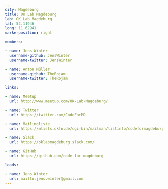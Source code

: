 ```yaml
---
city: Magdeburg
title: OK Lab Magdeburg
lab: OK Lab Magdeburg
lat: 52.11946
long: 11.62941
markerposition: right

members:

- name: Jens Winter
  username-github: JensWinter
  username-twitter: JensWinter

- name: Anton Müller
  username-github: TheRojam
  username-twitter: TheRojam

links:

- name: Meetup
  url: http://www.meetup.com/OK-Lab-Magdeburg/

- name: Twitter
  url: https://twitter.com/CodeForMD

- name: Mailingliste
  url: https://mlists.okfn.de/cgi-bin/mailman/listinfo/codeformagdeburg

- name: Slack
  url: https://oklabmagdeburg.slack.com/

- name: GitHub
  url: https://github.com/code-for-magdeburg

leads:

- name: Jens Winter
  url: mailto:jens.winter@gmail.com
---
```

